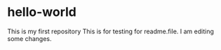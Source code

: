 # hello-world
This is my first repository
This is for testing for readme.file.
I am editing some changes.
